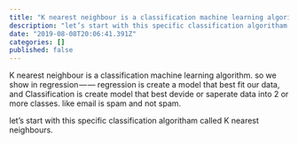 ```yaml
---
title: "K nearest neighbour is a classification machine learning algorithm."
description: "let’s start with this specific classification algoritham called K nearest neighbours."
date: "2019-08-08T20:06:41.391Z"
categories: []
published: false
---
```


  

K nearest neighbour is a classification machine learning algorithm. so we show in regression — — regression is create a model that best fit our data, and Classification is create model that best devide or saperate data into 2 or more classes. like email is spam and not spam. 

let’s start with this specific classification algoritham called K nearest neighbours.
